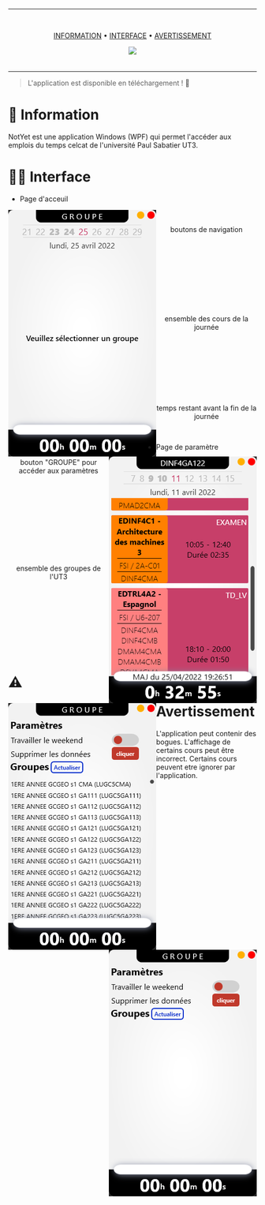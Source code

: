 
---

<br />

<div align="center">

[INFORMATION](https://github.com/HDwayne/NotYet/#-information) • 
[INTERFACE](https://github.com/HDwayne/NotYet/#-interface) • 
[AVERTISSEMENT](https://github.com/HDwayne/NotYet/#-avertissement) 

<a href='https://github.com/HDwayne/NotYet/releases'>
  
<img src='https://img.shields.io/github/v/release/HDwayne/NotYet?color=%23FDD835&label=version&style=for-the-badge'>

</a>

</div>

<br />

---

> L'application est disponible en téléchargement ! 🚀

# 🧐 Information

NotYet est une application Windows (WPF) qui permet l'accéder aux emplois du temps celcat de l'université Paul Sabatier UT3.

# 👨‍💻 Interface

- Page d'acceuil

<img align="left" src="https://raw.githubusercontent.com/HDwayne/NotYet/master/img/4.bmp">
<img align="right" src="https://raw.githubusercontent.com/HDwayne/NotYet/master/img/1.png">

<br />
<p align="center">boutons de navigation</p>
<br /><br /><br /><br /><br /><br /><br /><br />
<p align="center">ensemble des cours de la journée</p>
<br /><br /><br /><br /><br /><br /><br />
<p align="center">temps restant avant la fin de la journée</p>
<br />

- Page de paramètre

<img align="left" src="https://raw.githubusercontent.com/HDwayne/NotYet/master/img/2.png">
<img align="right" src="https://raw.githubusercontent.com/HDwayne/NotYet/master/img/3.png">

<p align="center">bouton "GROUPE" pour accéder aux paramètres</p>
<br /><br /><br /><br /><br /><br /><br /><br /><br />
<p align="center">ensemble des groupes de l'UT3</p>
<br /><br /><br /><br /><br /><br /><br /><br />

# ⚠️ Avertissement

L'application peut contenir des bogues. L'affichage de certains cours peut être incorrect. Certains cours peuvent etre ignorer par l'application.

